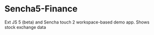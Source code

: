 Sencha5-Finance
===============

Ext JS 5 (beta) and Sencha touch 2 workspace-based demo app. Shows stock exchange data
